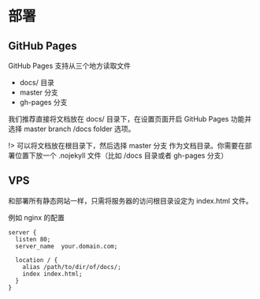 # 部署
## GitHub Pages
GitHub Pages 支持从三个地方读取文件
* docs/ 目录
* master 分支
* gh-pages 分支

我们推荐直接将文档放在 docs/ 目录下，在设置页面开启 GitHub Pages 功能并选择 master branch /docs folder 选项。


!> 可以将文档放在根目录下，然后选择 master 分支 作为文档目录。你需要在部署位置下放一个 .nojekyll 文件（比如 /docs 目录或者 gh-pages 分支）

## VPS

和部署所有静态网站一样，只需将服务器的访问根目录设定为 index.html 文件。

例如 nginx 的配置

~~~
server {
  listen 80;
  server_name  your.domain.com;

  location / {
    alias /path/to/dir/of/docs/;
    index index.html;
  }
}
~~~